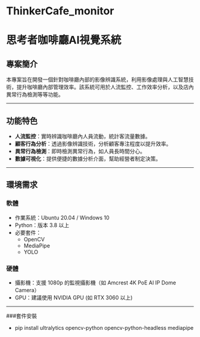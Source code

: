# ThinkerCafe_monitor
# 思考者咖啡廳AI視覺系統

## 專案簡介
本專案旨在開發一個針對咖啡廳內部的影像辨識系統，利用影像處理與人工智慧技術，提升咖啡廳內部管理效率。該系統可用於人流監控、工作效率分析，以及店內異常行為檢測等等功能。

---

## 功能特色
- **人流監控**：實時辨識咖啡廳內人員流動，統計客流量數據。
- **顧客行為分析**：透過影像辨識技術，分析顧客專注程度以提升效率。
- **異常行為檢測**：即時檢測異常行為，如人員長時間分心。
- **數據可視化**：提供便捷的數據分析介面，幫助經營者制定決策。

---
## 環境需求
### 軟體
- 作業系統：Ubuntu 20.04 / Windows 10
- Python：版本 3.8 以上
- 必要套件：
  - OpenCV
  - MediaPipe
  - YOLO

### 硬體
- 攝影機：支援 1080p 的監視攝影機（如 Amcrest 4K PoE AI IP Dome Camera）
- GPU：建議使用 NVIDIA GPU (如 RTX 3060 以上)

---

###套件安裝
- pip install ultralytics opencv-python opencv-python-headless mediapipe


